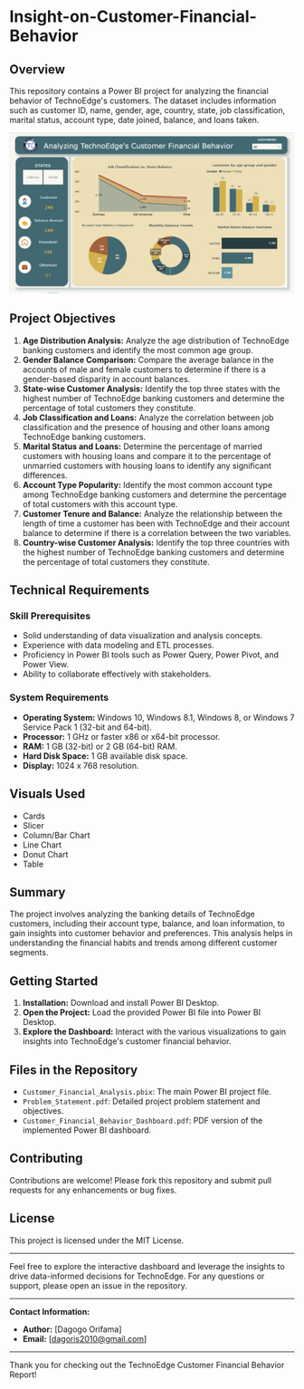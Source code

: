 # Insight-on-Customer-Financial-Behavior

## Overview
This repository contains a Power BI project for analyzing the financial behavior of TechnoEdge's customers. The dataset includes information such as customer ID, name, gender, age, country, state, job classification, marital status, account type, date joined, balance, and loans taken.

![TechnoEdge Sales Dashboard](https://github.com/DagogoOrifama/Complete-Power-BI-Projects/blob/3124de1c310ed2a3caa963be408b2b91a3c3eb78/Insight-on-Customer-Financial-Behavior/Bank_report.png)

## Project Objectives
1. **Age Distribution Analysis:** Analyze the age distribution of TechnoEdge banking customers and identify the most common age group.
2. **Gender Balance Comparison:** Compare the average balance in the accounts of male and female customers to determine if there is a gender-based disparity in account balances.
3. **State-wise Customer Analysis:** Identify the top three states with the highest number of TechnoEdge banking customers and determine the percentage of total customers they constitute.
4. **Job Classification and Loans:** Analyze the correlation between job classification and the presence of housing and other loans among TechnoEdge banking customers.
5. **Marital Status and Loans:** Determine the percentage of married customers with housing loans and compare it to the percentage of unmarried customers with housing loans to identify any significant differences.
6. **Account Type Popularity:** Identify the most common account type among TechnoEdge banking customers and determine the percentage of total customers with this account type.
7. **Customer Tenure and Balance:** Analyze the relationship between the length of time a customer has been with TechnoEdge and their account balance to determine if there is a correlation between the two variables.
8. **Country-wise Customer Analysis:** Identify the top three countries with the highest number of TechnoEdge banking customers and determine the percentage of total customers they constitute.

## Technical Requirements
### Skill Prerequisites
- Solid understanding of data visualization and analysis concepts.
- Experience with data modeling and ETL processes.
- Proficiency in Power BI tools such as Power Query, Power Pivot, and Power View.
- Ability to collaborate effectively with stakeholders.

### System Requirements
- **Operating System:** Windows 10, Windows 8.1, Windows 8, or Windows 7 Service Pack 1 (32-bit and 64-bit).
- **Processor:** 1 GHz or faster x86 or x64-bit processor.
- **RAM:** 1 GB (32-bit) or 2 GB (64-bit) RAM.
- **Hard Disk Space:** 1 GB available disk space.
- **Display:** 1024 x 768 resolution.

## Visuals Used
- Cards
- Slicer
- Column/Bar Chart
- Line Chart
- Donut Chart
- Table

## Summary
The project involves analyzing the banking details of TechnoEdge customers, including their account type, balance, and loan information, to gain insights into customer behavior and preferences. This analysis helps in understanding the financial habits and trends among different customer segments.

## Getting Started
1. **Installation:** Download and install Power BI Desktop.
2. **Open the Project:** Load the provided Power BI file into Power BI Desktop.
3. **Explore the Dashboard:** Interact with the various visualizations to gain insights into TechnoEdge's customer financial behavior.

## Files in the Repository
- `Customer_Financial_Analysis.pbix`: The main Power BI project file.
- `Problem_Statement.pdf`: Detailed project problem statement and objectives.
- `Customer_Financial_Behavior_Dashboard.pdf`: PDF version of the implemented Power BI dashboard.

## Contributing
Contributions are welcome! Please fork this repository and submit pull requests for any enhancements or bug fixes.

## License
This project is licensed under the MIT License.

---

Feel free to explore the interactive dashboard and leverage the insights to drive data-informed decisions for TechnoEdge. For any questions or support, please open an issue in the repository.

---

**Contact Information:**
- **Author:** [Dagogo Orifama]
- **Email:** [dagoris2010@gmail.com]

---

Thank you for checking out the TechnoEdge Customer Financial Behavior Report!
